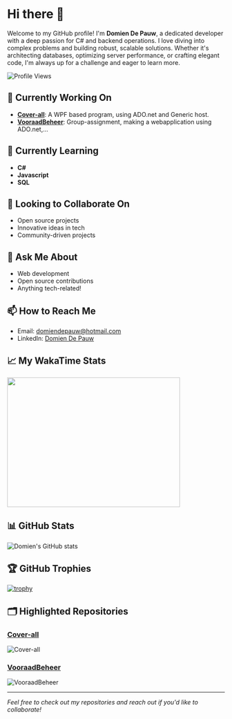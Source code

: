 # Hi there 👋

Welcome to my GitHub profile! I'm **Domien De Pauw**, a dedicated developer with a deep passion for C# and backend operations. I love diving into complex problems and building robust, scalable solutions. Whether it's architecting databases, optimizing server performance, or crafting elegant code, I'm always up for a challenge and eager to learn more.

![Profile Views](https://komarev.com/ghpvc/?username=DomienDePauw&color=brightgreen)

## 🔭 Currently Working On
- **[Cover-all](https://github.com/DomienDePauw/Cover-all)**: A WPF based program, using ADO.net and Generic host.
- **[VooraadBeheer](https://github.com/DomienDePauw/VooraadBeheer.git)**: Group-assignment, making a webapplication using ADO.net,...

## 🌱 Currently Learning
- **C#**
- **Javascript**
- **SQL**

## 👯 Looking to Collaborate On
- Open source projects
- Innovative ideas in tech
- Community-driven projects

## 💬 Ask Me About
- Web development
- Open source contributions
- Anything tech-related!

## 📫 How to Reach Me
- Email: [domiendepauw@hotmail.com](mailto:domiendepauw@hotmail.com)
- LinkedIn: [Domien De Pauw](https://www.linkedin.com/in/domiendepauw/)

## 📈 My WakaTime Stats
<a href="https://wakatime.com/@DomienDePauw">
  <img src="https://wakatime.com/share/@DomienDePauw/34b83012-b6f9-4a5f-811d-7a3cf64736df.svg" width="400" height="300">
</a>

## 📊 GitHub Stats
![Domien's GitHub stats](https://github-readme-stats.vercel.app/api?username=DomienDePauw&show_icons=true&theme=radical)

## 🏆 GitHub Trophies
[![trophy](https://github-profile-trophy.vercel.app/?username=DomienDePauw&theme=onedark)](https://github.com/ryo-ma/github-profile-trophy)

## 🗂️ Highlighted Repositories

### [Cover-all](https://github.com/DomienDePauw/Cover-all)
![Cover-all](https://github-readme-stats.vercel.app/api/pin/?username=DomienDePauw&repo=Cover-all&theme=radical)

### [VooraadBeheer](https://github.com/DomienDePauw/VooraadBeheer)
![VooraadBeheer](https://github-readme-stats.vercel.app/api/pin/?username=DomienDePauw&repo=VooraadBeheer&theme=radical)

---

*Feel free to check out my repositories and reach out if you'd like to collaborate!*
